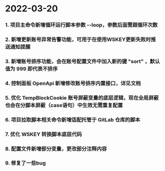 # 2022-03-20

### 1. 项目主命令新增循环运行脚本参数 --loop，参数后面需跟循环次数
### 2. 新增更新账号异常告警功能，可用于在使用WSKEY更新失败时推送通知提醒
### 3. 新增账号排序功能，会在账号配置文件中加入新的键 "sort" ，默认值为 999 即代表不排序
### 4. 控制面板 OpenApi 新增修改账号排序内置接口，详见文档
### 5. 优化 TempBlockCookie 账号屏蔽变量的底层逻辑，现在全局屏蔽也会在分脚本屏蔽（case语句）中生效无需重复配置
### 6. 项目拉取脚本相关命令新增适配托管于 GitLab 仓库的脚本
### 7. 优化 WSKEY 转换脚本底层代码
### 8. 配置文件新增部分变量，更改部分注释内容
### 9. 修复了一些bug
